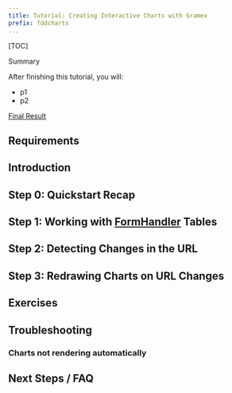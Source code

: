 ```yaml
---
title: Tutorial: Creating Interactive Charts with Gramex
prefix: fddcharts
...
```


[TOC]

Summary

After finishing this tutorial, you will:

* p1
* p2

[Final Result](./index2.html)

## Requirements


## Introduction


## Step 0: Quickstart Recap


## Step 1: Working with [FormHandler](../formhandler/) Tables


## Step 2: Detecting Changes in the URL


## Step 3: Redrawing Charts on URL Changes

## Exercises


## Troubleshooting

### Charts not rendering automatically


## Next Steps / FAQ

